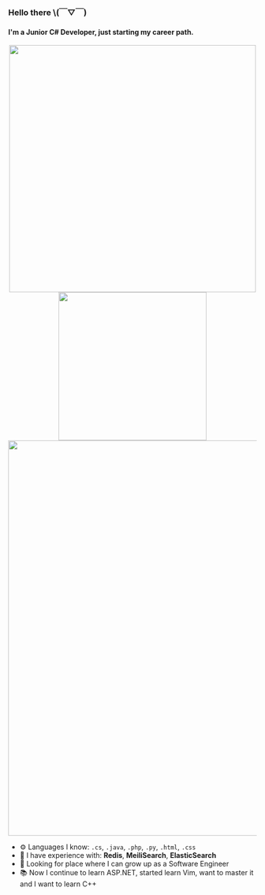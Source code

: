 ### Hello there  \\(￣▽￣)

#### I'm a Junior C# Developer, just starting my career path.

<p align="center">
    <img src="https://github-readme-stats.vercel.app/api?username=Sile9t&theme=nord&show_icons=true&hide_border=false&count_private=true" width="500">
    <img src="https://github-readme-stats.vercel.app/api/top-langs/?username=Sile9t&theme=nord&show_icons=true&hide_border=false&layout=compact" width="300">
    <img src="https://github-readme-streak-stats.herokuapp.com/?user=Sile9t&theme=nord&hide_border=false" width="800">
</p>


- ⚙ Languages I know: `.cs`, `.java`, `.php`, `.py`, `.html`, `.css`
- 🧰 I have experience with: **Redis**, **MeiliSearch**, **ElasticSearch**
- 👀 Looking for place where I can grow up as a Software Engineer
- 📚 Now I continue to learn ASP.NET, started learn Vim, want to master it and I want to learn C++
